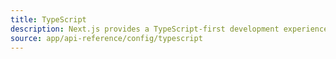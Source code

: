```yaml
---
title: TypeScript
description: Next.js provides a TypeScript-first development experience for building your React application.
source: app/api-reference/config/typescript
---
```

